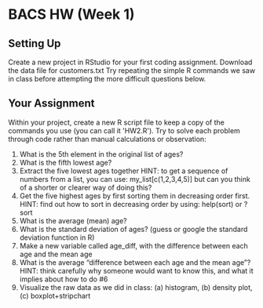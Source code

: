 # BACS HW (Week 1)
## Setting Up
Create a new project in RStudio for your first coding assignment. 
Download the data file for customers.txt
Try repeating the simple R commands we saw in class before attempting the more difficult questions below.

## Your Assignment
Within your project, create a new R script file to keep a copy of the commands you use (you can call it 'HW2.R'). 
Try to solve each problem through code rather than manual calculations or observation:
1. What is the 5th element in the original list of ages?
2. What is the fifth lowest age?
3. Extract the five lowest ages together
   HINT: to get a sequence of numbers from a list, you can use: my_list[c(1,2,3,4,5)]   but can you think of a shorter or clearer way of doing this?
4. Get the five highest ages by first sorting them in decreasing order first.
   HINT: find out how to sort in decreasing order by using:  help(sort) or  ?sort
5. What is the average (mean) age?
6. What is the standard deviation of ages? (guess or google the standard deviation function in R)
7. Make a new variable called age_diff, with the difference between each age and the mean age
8. What is the average “difference between each age and the mean age”?
   HINT: think carefully why someone would want to know this, and what it implies about how to do #6
9. Visualize the raw data as we did in class: (a) histogram, (b) density plot, (c) boxplot+stripchart
